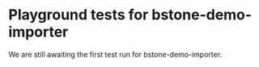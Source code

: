 # Playground tests for bstone-demo-importer
We are still awaiting the first test run for bstone-demo-importer.
